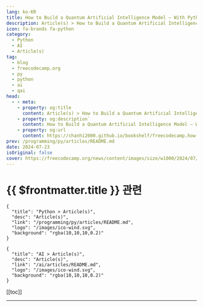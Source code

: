 ```yaml
---
lang: ko-KR
title: How to Build a Quantum Artificial Intelligence Model – With Python Code Examples
description: Article(s) > How to Build a Quantum Artificial Intelligence Model – With Python Code Examples
icon: fa-brands fa-python
category: 
  - Python
  - AI
  - Article(s)
tag: 
  - blog
  - freecodecamp.org
  - py
  - python
  - ai
  - qai
head:
  - - meta:
    - property: og:title
      content: Article(s) > How to Build a Quantum Artificial Intelligence Model – With Python Code Examples
    - property: og:description`
      content: How to Build a Quantum Artificial Intelligence Model – With Python Code Examples
    - property: og:url
      content: https://chanhi2000.github.io/bookshelf/freecodecamp.how-to-build-a-quantum-ai-model.html
prev: /programming/py/articles/README.md
date: 2024-07-23
isOriginal: false
cover: https://freecodecamp.org/news/content/images/size/w1000/2024/07/article_cover.jpg
---
```


# {{ $frontmatter.title }} 관련

```component VPCard
{
  "title": "Python > Article(s)",
  "desc": "Article(s)",
  "link": "/programming/py/articles/README.md",
  "logo": "/images/ico-wind.svg",
  "background": "rgba(10,10,10,0.2)"
}
```

```component VPCard
{
  "title": "AI > Article(s)",
  "desc": "Article(s)",
  "link": "/ai/articles/README.md",
  "logo": "/images/ico-wind.svg",
  "background": "rgba(10,10,10,0.2)"
}
```

[[toc]]

---

<SiteInfo
  name="How to Build a Quantum Artificial Intelligence Model – With Python Code Examples"
  desc="Machine learning (ML) is one of the most important subareas of AI used in building great AI systems. In ML, deep learning is a narrow area focused solely on neural networks. Through the field of deep learning, systems like ChatGPT and many other AI models can be created. In other..."
  url="https://freecodecamp.org/news/how-to-build-a-quantum-ai-model/"
  logo="https://cdn.freecodecamp.org/universal/favicons/favicon.ico"
  preview="https://freecodecamp.org/news/content/images/size/w1000/2024/07/article_cover.jpg"/>

<!-- TODO: 작성 -->

